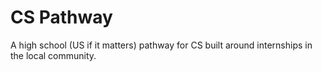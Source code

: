 # CS Pathway

A high school (US if it matters) pathway for CS built around internships in the local community.
